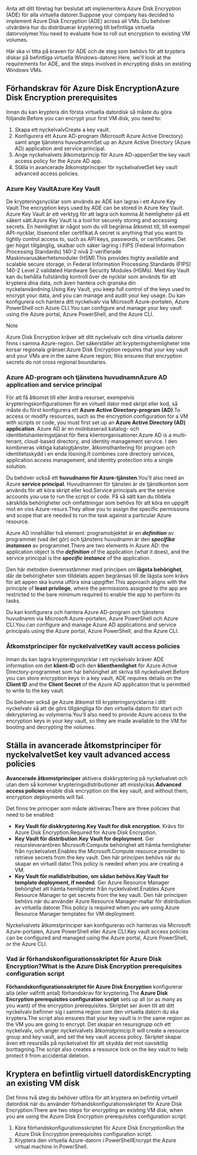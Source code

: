 <span data-ttu-id="7d46b-101">Anta att ditt företag har beslutat att implementera Azure Disk Encryption (ADE) för alla virtuella datorer.</span><span class="sxs-lookup"><span data-stu-id="7d46b-101">Suppose your company has decided to implement Azure Disk Encryption (ADE) across all VMs.</span></span> <span data-ttu-id="7d46b-102">Du behöver utvärdera hur du distribuerar kryptering till befintliga virtuella datorvolymer.</span><span class="sxs-lookup"><span data-stu-id="7d46b-102">You need to evaluate how to roll out encryption to existing VM volumes.</span></span>

<span data-ttu-id="7d46b-103">Här ska vi titta på kraven för ADE och de steg som behövs för att kryptera diskar på befintliga virtuella Windows-datorer.</span><span class="sxs-lookup"><span data-stu-id="7d46b-103">Here, we'll look at the requirements for ADE, and the steps involved in encrypting disks on existing Windows VMs.</span></span>

## <a name="azure-disk-encryption-prerequisites"></a><span data-ttu-id="7d46b-104">Förhandskrav för Azure Disk Encryption</span><span class="sxs-lookup"><span data-stu-id="7d46b-104">Azure Disk Encryption prerequisites</span></span>

<span data-ttu-id="7d46b-105">Innan du kan kryptera din första virtuella datordisk så måste du göra följande:</span><span class="sxs-lookup"><span data-stu-id="7d46b-105">Before you can encrypt your first VM disk, you need to:</span></span>

1. <span data-ttu-id="7d46b-106">Skapa ett nyckelvalv</span><span class="sxs-lookup"><span data-stu-id="7d46b-106">Create a key vault.</span></span>
1. <span data-ttu-id="7d46b-107">Konfigurera ett Azure AD-program (Microsoft Azure Active Directory) samt ange tjänstens huvudnamn</span><span class="sxs-lookup"><span data-stu-id="7d46b-107">Set up an Azure Active Directory (Azure AD) application and service principal.</span></span>
1. <span data-ttu-id="7d46b-108">Ange nyckelvalvets åtkomstprincip för Azure AD-appen</span><span class="sxs-lookup"><span data-stu-id="7d46b-108">Set the key vault access policy for the Azure AD app.</span></span>
1. <span data-ttu-id="7d46b-109">Ställa in avancerade åtkomstprinciper för nyckelvalvet</span><span class="sxs-lookup"><span data-stu-id="7d46b-109">Set key vault advanced access policies.</span></span>

### <a name="azure-key-vault"></a><span data-ttu-id="7d46b-110">Azure Key Vault</span><span class="sxs-lookup"><span data-stu-id="7d46b-110">Azure Key Vault</span></span>

<span data-ttu-id="7d46b-111">De krypteringsnycklar som används av ADE kan lagras i ett Azure Key Vault.</span><span class="sxs-lookup"><span data-stu-id="7d46b-111">The encryption keys used by ADE can be stored in Azure Key Vault.</span></span> <span data-ttu-id="7d46b-112">Azure Key Vault är ett verktyg för att lagra och komma åt hemligheter på ett säkert sätt.</span><span class="sxs-lookup"><span data-stu-id="7d46b-112">Azure Key Vault is a tool for securely storing and accessing secrets.</span></span> <span data-ttu-id="7d46b-113">En hemlighet är något som du vill begränsa åtkomst till, till exempel API-nycklar, lösenord eller certifikat.</span><span class="sxs-lookup"><span data-stu-id="7d46b-113">A secret is anything that you want to tightly control access to, such as API keys, passwords, or certificates.</span></span> <span data-ttu-id="7d46b-114">Det ger högst tillgänglig, skalbar och säker lagring i FIPS (Federal Information Processing Standards) 140-2 nivå 2-verifierade Maskinvarusäkerhetsmoduler (HSM).</span><span class="sxs-lookup"><span data-stu-id="7d46b-114">This provides highly available and scalable secure storage, in Federal Information Processing Standards (FIPS) 140-2 Level 2 validated Hardware Security Modules (HSMs).</span></span> <span data-ttu-id="7d46b-115">Med Key Vault kan du behålla fullständig kontroll över de nycklar som används för att kryptera dina data, och även hantera och granska din nyckelanvändning.</span><span class="sxs-lookup"><span data-stu-id="7d46b-115">Using Key Vault, you keep full control of the keys used to encrypt your data, and you can manage and audit your key usage.</span></span> <span data-ttu-id="7d46b-116">Du kan konfigurera och hantera ditt nyckelvalv via Microsoft Azure-portalen, Azure PowerShell och Azure CLI.</span><span class="sxs-lookup"><span data-stu-id="7d46b-116">You can configure and manage your key vault using the Azure portal, Azure PowerShell, and the Azure CLI.</span></span>

>[!NOTE]
> <span data-ttu-id="7d46b-117">Azure Disk Encryption kräver att ditt nyckelvalv och dina virtuella datorer finns i samma Azure-region. Det säkerställer att krypteringshemligheter inte korsar regionala gränser.</span><span class="sxs-lookup"><span data-stu-id="7d46b-117">Azure Disk Encryption requires that your key vault and your VMs are in the same Azure region; this ensures that encryption secrets do not cross regional boundaries.</span></span>

### <a name="azure-ad-application-and-service-principal"></a><span data-ttu-id="7d46b-118">Azure AD-program och tjänstens huvudnamn</span><span class="sxs-lookup"><span data-stu-id="7d46b-118">Azure AD application and service principal</span></span>

<span data-ttu-id="7d46b-119">För att få åtkomst till eller ändra resurser, exempelvis krypteringskonfigurationen för en virtuell dator med skript eller kod, så måste du först konfigurera ett **Azure Active Directory-program (AD)**.</span><span class="sxs-lookup"><span data-stu-id="7d46b-119">To access or modify resources, such as the encryption configuration for a VM with scripts or code, you must first set up an **Azure Active Directory (AD) application**.</span></span> <span data-ttu-id="7d46b-120">Azure AD är en molnbaserad katalog- och identitetshanteringstjänst för flera klientorganisationer.</span><span class="sxs-lookup"><span data-stu-id="7d46b-120">Azure AD is a multi-tenant, cloud-based directory, and identity management service.</span></span> <span data-ttu-id="7d46b-121">I den kombineras viktiga katalogtjänster, åtkomsthantering för program och identitetsskydd i en enda lösning.</span><span class="sxs-lookup"><span data-stu-id="7d46b-121">It combines core directory services, application access management, and identity protection into a single solution.</span></span>

<span data-ttu-id="7d46b-122">Du behöver också ett **huvudnamn för Azure-tjänsten**.</span><span class="sxs-lookup"><span data-stu-id="7d46b-122">You'll also need an Azure **service principal**.</span></span> <span data-ttu-id="7d46b-123">Huvudnamnen för tjänsten är de tjänstkonton som används för att köra skript eller kod.</span><span class="sxs-lookup"><span data-stu-id="7d46b-123">Service principals are the service accounts you use to run the script or code.</span></span> <span data-ttu-id="7d46b-124">På så sätt kan du tilldela särskilda behörigheter och omfattningar som behövs för att köra en uppgift mot en viss Azure-resurs.</span><span class="sxs-lookup"><span data-stu-id="7d46b-124">They allow you to assign the specific permissions and scope that are needed to run the task against a particular Azure resource.</span></span>

<span data-ttu-id="7d46b-125">Azure AD innehåller två element: programobjektet är en **_definition_** av programmet (vad det gör) och tjänstens huvudnamn är den **_specifika instansen_** av programmet.</span><span class="sxs-lookup"><span data-stu-id="7d46b-125">There are two elements in Azure AD: the application object is the **_definition_** of the application (what it does), and the service principal is the **_specific instance_** of the application.</span></span>

<span data-ttu-id="7d46b-126">Den här metoden överensstämmer med principen om **lägsta behörighet**, där de behörigheter som tilldelats appen begränsas till de lägsta som krävs för att appen ska kunna utföra sina uppgifter.</span><span class="sxs-lookup"><span data-stu-id="7d46b-126">This approach aligns with the principle of **least privilege**, where the permissions assigned to the app are restricted to the bare minimum required to enable the app to perform its tasks.</span></span>

<span data-ttu-id="7d46b-127">Du kan konfigurera och hantera Azure AD-program och tjänstens huvudnamn via Microsoft Azure-portalen, Azure PowerShell och Azure CLI.</span><span class="sxs-lookup"><span data-stu-id="7d46b-127">You can configure and manage Azure AD applications and service principals using the Azure portal, Azure PowerShell, and the Azure CLI.</span></span>

### <a name="key-vault-access-policies"></a><span data-ttu-id="7d46b-128">Åtkomstprinciper för nyckelvalvet</span><span class="sxs-lookup"><span data-stu-id="7d46b-128">Key vault access policies</span></span>

<span data-ttu-id="7d46b-129">Innan du kan lagra krypteringsnycklar i ett nyckelvalv kräver ADE information om det **klient-ID** och den **klienthemlighet** för Azure Active Directory-programmet som har behörighet att skriva till nyckelvalvet.</span><span class="sxs-lookup"><span data-stu-id="7d46b-129">Before you can store encryption keys in a key vault, ADE requires details on the **Client ID** and the **Client Secret** of the Azure AD application that is permitted to write to the key vault.</span></span>

<span data-ttu-id="7d46b-130">Du behöver också ge Azure åtkomst till krypteringsnycklarna i ditt nyckelvalv så att de görs tillgängliga för den virtuella datorn för start och dekryptering av volymerna.</span><span class="sxs-lookup"><span data-stu-id="7d46b-130">You'll also need to provide Azure access to the encryption keys in your key vault, so they are made available to the VM for booting and decrypting the volumes.</span></span>

## <a name="set-key-vault-advanced-access-policies"></a><span data-ttu-id="7d46b-131">Ställa in avancerade åtkomstprinciper för nyckelvalvet</span><span class="sxs-lookup"><span data-stu-id="7d46b-131">Set key vault advanced access policies</span></span>

<span data-ttu-id="7d46b-132">**Avancerade åtkomstprinciper** aktivera diskkryptering på nyckelvalvet och utan dem så kommer krypteringsdistributioner att misslyckas.</span><span class="sxs-lookup"><span data-stu-id="7d46b-132">**Advanced access policies** enable disk encryption on the key vault, and without them, encryption deployments will fail.</span></span> 

<span data-ttu-id="7d46b-133">Det finns tre principer som måste aktiveras:</span><span class="sxs-lookup"><span data-stu-id="7d46b-133">There are three policies that need to be enabled:</span></span>

- <span data-ttu-id="7d46b-134">**Key Vault för diskkryptering**.</span><span class="sxs-lookup"><span data-stu-id="7d46b-134">**Key Vault for disk encryption**.</span></span> <span data-ttu-id="7d46b-135">Krävs för Azure Disk Encryption.</span><span class="sxs-lookup"><span data-stu-id="7d46b-135">Required for Azure Disk Encryption.</span></span>
- <span data-ttu-id="7d46b-136">**Key Vault för distribution**.</span><span class="sxs-lookup"><span data-stu-id="7d46b-136">**Key Vault for deployment**.</span></span> <span data-ttu-id="7d46b-137">Ger resursleverantören Microsoft.Compute behörighet att hämta hemligheter från nyckelvalvet.</span><span class="sxs-lookup"><span data-stu-id="7d46b-137">Enables the Microsoft.Compute resource provider to retrieve secrets from the key vault.</span></span> <span data-ttu-id="7d46b-138">Den här principen behövs när du skapar en virtuell dator.</span><span class="sxs-lookup"><span data-stu-id="7d46b-138">This policy is needed when you are creating a VM.</span></span>
- <span data-ttu-id="7d46b-139">**Key Vault för malldistribution, om sådan behövs**.</span><span class="sxs-lookup"><span data-stu-id="7d46b-139">**Key Vault for template deployment, if needed**.</span></span> <span data-ttu-id="7d46b-140">Ger Azure Resource Manager behörighet att hämta hemligheter från nyckelvalvet.</span><span class="sxs-lookup"><span data-stu-id="7d46b-140">Enables Azure Resource Manager to get secrets from the key vault.</span></span> <span data-ttu-id="7d46b-141">Den här principen behövs när du använder Azure Resource Manager-mallar för distribution av virtuella datorer.</span><span class="sxs-lookup"><span data-stu-id="7d46b-141">This policy is required when you are using Azure Resource Manager templates for VM deployment.</span></span>

<span data-ttu-id="7d46b-142">Nyckelvalvets åtkomstprinciper kan konfigureras och hanteras via Microsoft Azure-portalen, Azure PowerShell eller Azure CLI.</span><span class="sxs-lookup"><span data-stu-id="7d46b-142">Key vault access policies can be configured and managed using the Azure portal, Azure PowerShell, or the Azure CLI.</span></span>

### <a name="what-is-the-azure-disk-encryption-prerequisites-configuration-script"></a><span data-ttu-id="7d46b-143">Vad är förhandskonfigurationsskriptet för Azure Disk Encryption?</span><span class="sxs-lookup"><span data-stu-id="7d46b-143">What is the Azure Disk Encryption prerequisites configuration script</span></span>

<span data-ttu-id="7d46b-144">**Förhandskonfigurationsskriptet för Azure Disk Encryption** konfigurerar alla (eller valfritt antal) förhandskrav för kryptering.</span><span class="sxs-lookup"><span data-stu-id="7d46b-144">The **Azure Disk Encryption prerequisites configuration script** sets up all (or as many as you want) of the encryption prerequisites.</span></span> <span data-ttu-id="7d46b-145">Skriptet ser även till att ditt nyckelvalv befinner sig i samma region som den virtuella datorn du ska kryptera.</span><span class="sxs-lookup"><span data-stu-id="7d46b-145">The script also ensures that your key vault is in the same region as the VM you are going to encrypt.</span></span> <span data-ttu-id="7d46b-146">Det skapar en resursgrupp och ett nyckelvalv, och anger nyckelvalvets åtkomstprincip.</span><span class="sxs-lookup"><span data-stu-id="7d46b-146">It will create a resource group and key vault, and set the key vault access policy.</span></span> <span data-ttu-id="7d46b-147">Skriptet skapar även ett resurslås på nyckelvalvet för att skydda det mot oavsiktlig borttagning.</span><span class="sxs-lookup"><span data-stu-id="7d46b-147">The script also creates a resource lock on the key vault to help protect it from accidental deletion.</span></span>

## <a name="encrypting-an-existing-vm-disk"></a><span data-ttu-id="7d46b-148">Kryptera en befintlig virtuell datordisk</span><span class="sxs-lookup"><span data-stu-id="7d46b-148">Encrypting an existing VM disk</span></span>

<span data-ttu-id="7d46b-149">Det finns två steg du behöver utföra för att kryptera en befintlig virtuell datordisk när du använder förhandskonfigurationsskriptet för Azure Disk Encryption:</span><span class="sxs-lookup"><span data-stu-id="7d46b-149">There are two steps for encrypting an existing VM disk, when you are using the Azure Disk Encryption prerequisites configuration script:</span></span>

1. <span data-ttu-id="7d46b-150">Köra förhandskonfigurationsskriptet för Azure Disk Encryption</span><span class="sxs-lookup"><span data-stu-id="7d46b-150">Run the Azure Disk Encryption prerequisites configuration script.</span></span>
1. <span data-ttu-id="7d46b-151">Kryptera den virtuella Azure-datorn i PowerShell</span><span class="sxs-lookup"><span data-stu-id="7d46b-151">Encrypt the Azure virtual machine in PowerShell.</span></span>
